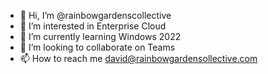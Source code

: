 - 👋 Hi, I’m @rainbowgardenscollective
- 👀 I’m interested in Enterprise Cloud 
- 🌱 I’m currently learning Windows 2022
- 💞️ I’m looking to collaborate on Teams
- 📫 How to reach me david@rainbowgardensollective.com

<!---
rainbowgardenscollectivedev/rainbowgardenscollectivedev is a ✨ special ✨ repository because its `README.md` (this file) appears on your GitHub profile.
You can click the Preview link to take a look at your changes.
--->
